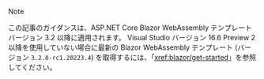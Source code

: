 > [!NOTE]
> この記事のガイダンスは、ASP.NET Core Blazor WebAssembly テンプレート バージョン 3.2 以降に適用されます。 Visual Studio バージョン 16.6 Preview 2 以降を使用していない場合に最新の Blazor WebAssembly テンプレート (バージョン `3.2.0-rc1.20223.4`) を取得するには、「<xref:blazor/get-started>」を参照してください。
